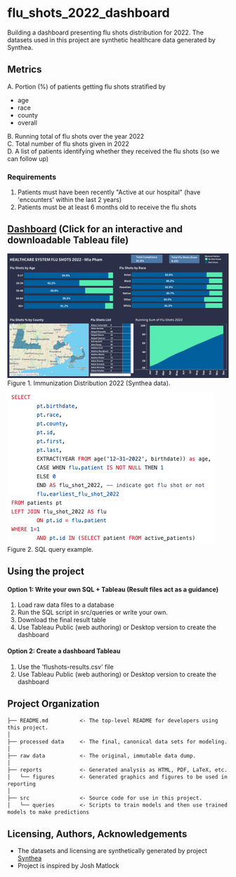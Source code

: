 flu_shots_2022_dashboard
==============================

Building a dashboard presenting flu shots distribution for 2022. The datasets used in this project are synthetic healthcare data generated by Synthea. 

Metrics
------------
A. Portion (%) of patients getting flu shots stratified by
- age
- race
- county
- overall
  
B. Running total of flu shots over the year 2022<br>
C. Total number of flu shots given in 2022<br>
D. A list of patients identifying whether they received the flu shots (so we can follow up)

### Requirements
1. Patients must have been recently "Active at our hospital" (have 'encounters' within the last 2 years)
2. Patients must be at least 6 months old to receive the flu shots

[Dashboard](https://public.tableau.com/app/profile/mia.pham8473/viz/Immunization_2022_Dashboard/Dashboard1) (Click for an interactive and downloadable Tableau file)
------------
![flushot_dashboard](reports/figures/immunization-dashboard.png)<br>
Figure 1. Immunization Distribution 2022 (Synthea data).


![sql_code](reports/figures/sql-snip.png)<br>
Figure 2. SQL query example.

Using the project
------------
#### Option 1: Write your own SQL + Tableau (Result files act as a guidance)
1. Load raw data files to a database
2. Run the SQL script in src/queries or write your own.
3. Download the final result table 
4. Use Tableau Public (web authoring) or Desktop version to create the dashboard 

#### Option 2: Create a dashboard Tableau 
1. Use the 'flushots-results.csv' file
2. Use Tableau Public (web authoring) or Desktop version to create the dashboard

Project Organization
------------

    ├── README.md          <- The top-level README for developers using this project.
    │
    ├── processed data     <- The final, canonical data sets for modeling.
    │            
    ├── raw data           <- The original, immutable data dump.
    │
    ├── reports            <- Generated analysis as HTML, PDF, LaTeX, etc.
    │   └── figures        <- Generated graphics and figures to be used in reporting
    │
    ├── src                <- Source code for use in this project.
    │   └── queries        <- Scripts to train models and then use trained models to make predictions
    
Licensing, Authors, Acknowledgements
------------
* The datasets and licensing are synthetically generated by project [Synthea](https://synthetichealth.github.io/synthea/)
* Project is inspired by Josh Matlock
